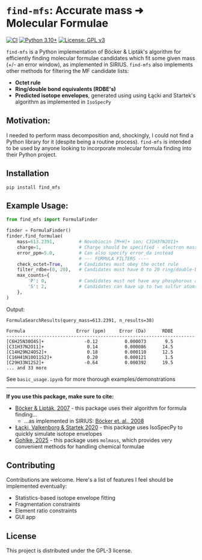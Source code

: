# `find-mfs`: Accurate mass ➜ Molecular Formulae

[![CI](https://github.com/mhagar/find-mfs/actions/workflows/ci.yml/badge.svg)](https://github.com/mhagar/find-mfs/actions/workflows/ci.yml)
[![Python 3.10+](https://img.shields.io/badge/python-3.10+-blue.svg)](https://www.python.org/downloads/)
[![License: GPL v3](https://img.shields.io/badge/License-GPLv3-blue.svg)](https://www.gnu.org/licenses/gpl-3.0)

`find-mfs` is a Python implementation of Böcker & Lipták's algorithm for efficiently finding 
molecular formulae candidates which fit some given mass (+/- an error window), as implemented in SIRIUS. 
`find-mfs` also implements other methods 
for filtering the MF candidate lists:
- **Octet rule**
- **Ring/double bond equivalents (RDBE's)**
- **Predicted isotope envelopes**, generated using  using Łącki and Startek's algorithm
  as implemented in `IsoSpecPy`

## Motivation:
I needed to perform mass decomposition and, shockingly, I could not find a Python library for it 
(despite being a routine process). `find-mfs` is intended to be used by anyone looking to incorporate
molecular formula finding into their Python project.

## Installation
```commandline
pip install find_mfs
```


## Example Usage:

```python
from find_mfs import FormulaFinder

finder = FormulaFinder()
finder.find_formulae(
    mass=613.2391,         # Novobiocin [M+H]+ ion; C31H37N2O11+
    charge=1,              # Charge should be specified - electron mass matters
    error_ppm=5.0,         # Can also specify error_da instead
                           # --- FORMULA FILTERS ----
    check_octet=True,      # Candidates must obey the octet rule
    filter_rdbe=(0, 20),   # Candidates must have 0 to 20 ring/double-bond equivalents
    max_counts={
        'P': 0,            # Candidates must not have any phosphorous atoms
        'S': 2,            # Candidates can have up to two sulfur atoms
    },
)
```
Output:
```
FormulaSearchResults(query_mass=613.2391, n_results=38)

Formula                   Error (ppm)     Error (Da)      RDBE      
----------------------------------------------------------------------
[C6H25N30O4S]+               -0.12          0.000073       9.5
[C31H37N2O11]+                0.14          0.000086      14.5
[C14H29N24OS2]+               0.18          0.000110      12.5
[C16H41N10O11S2]+             0.20          0.000121       1.5
[C29H33N12S2]+               -0.64          0.000392      19.5
... and 33 more
```

See `basic_usage.ipynb` for more thorough examples/demonstrations

---
**If you use this package, make sure to cite:**
- [Böcker & Lipták, 2007](https://link.springer.com/article/10.1007/s00453-007-0162-8) - this package uses their algorithm for formula finding...
    - ...as implemented in SIRIUS: [Böcker et. al., 2008](https://academic.oup.com/bioinformatics/article/25/2/218/218950)
- [Łącki, Valkenborg & Startek 2020](https://pubs.acs.org/doi/10.1021/acs.analchem.0c00959) - this package uses IsoSpecPy to quickly simulate isotope envelopes
- [Gohlke, 2025](https://zenodo.org/records/17059777) - this package uses `molmass`, which provides very convenient methods for handling chemical formulae


## Contributing

Contributions are welcome. Here's a list of features I feel should be implemented eventually:
- Statistics-based isotope envelope fitting
- Fragmentation constraints
- Element ratio constraints
- GUI app

## License

This project is distributed under the GPL-3 license.